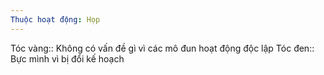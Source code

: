 ```yaml
---
Thuộc hoạt động: Họp
---
```


Tóc vàng:: Không có vấn đề gì vì các mô đun hoạt động độc lập
Tóc đen:: Bực mình vì bị đổi kế hoạch